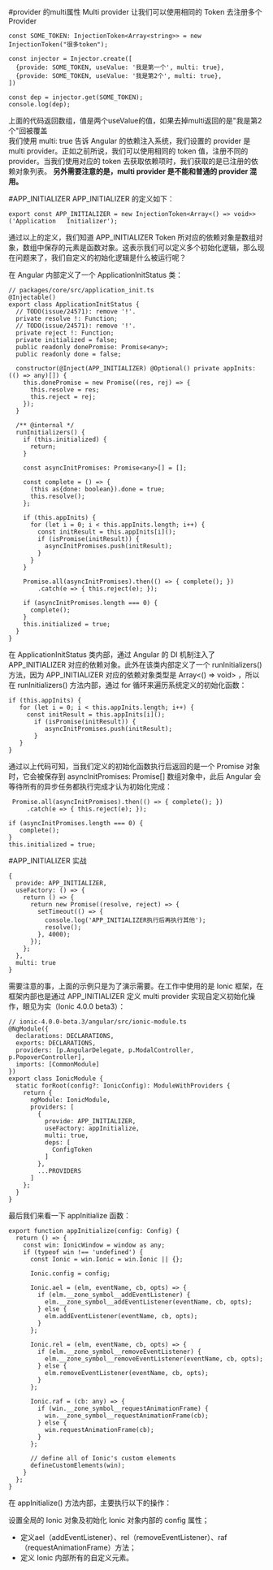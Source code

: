 #provider 的multi属性
Multi provider 让我们可以使用相同的 Token 去注册多个 Provider 
```
const SOME_TOKEN: InjectionToken<Array<string>> = new InjectionToken("很多token");

const injector = Injector.create([
  {provide: SOME_TOKEN, useValue: '我是第一个', multi: true},
  {provide: SOME_TOKEN, useValue: '我是第2个', multi: true},
])

const dep = injector.get(SOME_TOKEN);
console.log(dep);
```
上面的代码返回数组，值是两个useValue的值，如果去掉multi返回的是"我是第2个"回被覆盖 <br>
我们使用 multi: true 告诉 Angular 的依赖注入系统，我们设置的 provider 是 multi provider。正如之前所说，我们可以使用相同的 token 值，注册不同的 provider。当我们使用对应的 token 去获取依赖项时，我们获取的是已注册的依赖对象列表。
<b>另外需要注意的是，multi provider 是不能和普通的 provider 混用。</b>


#APP_INITIALIZER
APP_INITIALIZER 的定义如下：
```
export const APP_INITIALIZER = new InjectionToken<Array<() => void>>('Application   Initializer');
```
通过以上的定义，我们知道 APP_INITIALIZER Token 所对应的依赖对象是数组对象，数组中保存的元素是函数对象。这表示我们可以定义多个初始化逻辑，那么现在问题来了，我们自定义的初始化逻辑是什么被运行呢？

在 Angular 内部定义了一个 ApplicationInitStatus 类：
```
// packages/core/src/application_init.ts
@Injectable()
export class ApplicationInitStatus {
  // TODO(issue/24571): remove '!'.
  private resolve !: Function;
  // TODO(issue/24571): remove '!'.
  private reject !: Function;
  private initialized = false;
  public readonly donePromise: Promise<any>;
  public readonly done = false;

  constructor(@Inject(APP_INITIALIZER) @Optional() private appInits: (() => any)[]) {
    this.donePromise = new Promise((res, rej) => {
      this.resolve = res;
      this.reject = rej;
    });
  }

  /** @internal */
  runInitializers() {
    if (this.initialized) {
      return;
    }

    const asyncInitPromises: Promise<any>[] = [];

    const complete = () => {
      (this as{done: boolean}).done = true;
      this.resolve();
    };

    if (this.appInits) {
      for (let i = 0; i < this.appInits.length; i++) {
        const initResult = this.appInits[i]();
        if (isPromise(initResult)) {
          asyncInitPromises.push(initResult);
        }
      }
    }

    Promise.all(asyncInitPromises).then(() => { complete(); })
        .catch(e => { this.reject(e); });

    if (asyncInitPromises.length === 0) {
      complete();
    }
    this.initialized = true;
  }
}
```
在 ApplicationInitStatus 类内部，通过 Angular 的 DI 机制注入了 APP_INITIALIZER 对应的依赖对象。此外在该类内部定义了一个 runInitializers() 方法，因为 APP_INITIALIZER 对应的依赖对象类型是 Array<() => void> ，所以在 runInitializers() 方法内部，通过 for 循环来遍历系统定义的初始化函数：
```
if (this.appInits) {
   for (let i = 0; i < this.appInits.length; i++) {
     const initResult = this.appInits[i]();
       if (isPromise(initResult)) {
          asyncInitPromises.push(initResult);
       }
   }
}
```
通过以上代码可知，当我们定义的初始化函数执行后返回的是一个 Promise 对象时，它会被保存到 asyncInitPromises: Promise<any>[] 数组对象中，此后 Angular 会等待所有的异步任务都执行完成才认为初始化完成：
```
 Promise.all(asyncInitPromises).then(() => { complete(); })
     .catch(e => { this.reject(e); });

if (asyncInitPromises.length === 0) {
   complete();
}
this.initialized = true;
```

#APP_INITIALIZER 实战
```
{
  provide: APP_INITIALIZER,
  useFactory: () => {
    return () => {
      return new Promise((resolve, reject) => {
        setTimeout(() => {
          console.log('APP_INITIALIZER执行后再执行其他');
          resolve();
        }, 4000);
      });
    };
  },
  multi: true
}
```

需要注意的事，上面的示例只是为了演示需要。在工作中使用的是 Ionic 框架，在框架内部也是通过 APP_INITIALIZER 定义 multi provider 实现自定义初始化操作，眼见为实（Ionic 4.0.0 beta3）：

```
// ionic-4.0.0-beta.3/angular/src/ionic-module.ts
@NgModule({
  declarations: DECLARATIONS,
  exports: DECLARATIONS,
  providers: [p.AngularDelegate, p.ModalController, p.PopoverController],
  imports: [CommonModule]
})
export class IonicModule {
  static forRoot(config?: IonicConfig): ModuleWithProviders {
    return {
      ngModule: IonicModule,
      providers: [
        {
          provide: APP_INITIALIZER,
          useFactory: appInitialize,
          multi: true,
          deps: [
            ConfigToken
          ]
        },
        ...PROVIDERS
      ]
    };
  }
}
```
最后我们来看一下 appInitialize 函数：
```
export function appInitialize(config: Config) {
  return () => {
    const win: IonicWindow = window as any;
    if (typeof win !== 'undefined') {
      const Ionic = win.Ionic = win.Ionic || {};

      Ionic.config = config;

      Ionic.ael = (elm, eventName, cb, opts) => {
        if (elm.__zone_symbol__addEventListener) {
          elm.__zone_symbol__addEventListener(eventName, cb, opts);
        } else {
          elm.addEventListener(eventName, cb, opts);
        }
      };

      Ionic.rel = (elm, eventName, cb, opts) => {
        if (elm.__zone_symbol__removeEventListener) {
          elm.__zone_symbol__removeEventListener(eventName, cb, opts);
        } else {
          elm.removeEventListener(eventName, cb, opts);
        }
      };

      Ionic.raf = (cb: any) => {
        if (win.__zone_symbol__requestAnimationFrame) {
          win.__zone_symbol__requestAnimationFrame(cb);
        } else {
          win.requestAnimationFrame(cb);
        }
      };

      // define all of Ionic's custom elements
      defineCustomElements(win);
    }
  };
}
```
在 appInitialize() 方法内部，主要执行以下的操作：

设置全局的 Ionic 对象及初始化 Ionic 对象内部的 config 属性；
- 定义ael（addEventListener）、rel（removeEventListener）、raf（requestAnimationFrame）方法；
- 定义 Ionic 内部所有的自定义元素。
